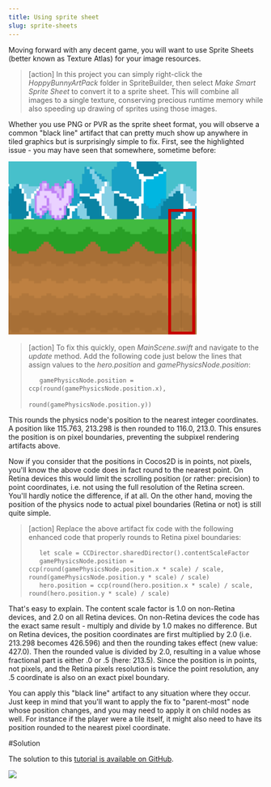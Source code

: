 ```yaml
---
title: Using sprite sheet
slug: sprite-sheets
---
```


Moving forward with any decent game, you will want to use Sprite Sheets (better known as Texture Atlas) for your image resources.

> [action]
> In this project you can simply right-click the *HoppyBunnyArtPack* folder in SpriteBuilder, then select *Make Smart Sprite Sheet* to convert it to a sprite sheet. This will combine all images to a single texture, conserving precious runtime memory while also speeding up drawing of sprites using those images.

Whether you use PNG or PVR as the sprite sheet format, you will observe a common "black line" artifact that can pretty much show up anywhere in tiled graphics but is surprisingly simple to fix. First, see the highlighted issue - you may have seen that somewhere, sometime before:

![](../Tutorial-Images/blackLine.png)

> [action]
> To fix this quickly, open *MainScene.swift* and navigate to the *update* method. Add the following code just below the lines that assign values to the *hero.position* and *gamePhysicsNode.position*:
>
>        gamePhysicsNode.position = ccp(round(gamePhysicsNode.position.x),
>                                    round(gamePhysicsNode.position.y))

This rounds the physics node's position to the nearest integer coordinates. A position like 115.763, 213.298 is then rounded to 116.0, 213.0. This ensures the position is on pixel boundaries, preventing the subpixel rendering artifacts above.

Now if you consider that the positions in Cocos2D is in points, not pixels, you'll know the above code does in fact round to the nearest point. On Retina devices this would limit the scrolling position (or rather: precision) to point coordinates, i.e. not using the full resolution of the Retina screen. You'll hardly notice the difference, if at all. On the other hand, moving the position of the physics node to actual pixel boundaries (Retina or not) is still quite simple.

> [action]
> Replace the above artifact fix code with the following enhanced code that properly rounds to Retina pixel boundaries:
>
>        let scale = CCDirector.sharedDirector().contentScaleFactor
>        gamePhysicsNode.position = ccp(round(gamePhysicsNode.position.x * scale) / scale, round(gamePhysicsNode.position.y * scale) / scale)
>        hero.position = ccp(round(hero.position.x * scale) / scale, round(hero.position.y * scale) / scale)

That's easy to explain. The content scale factor is 1.0 on non-Retina devices, and 2.0 on all Retina devices. On non-Retina devices the code has the exact same result - multiply and divide by 1.0 makes no difference. But on Retina devices, the position coordinates are first multiplied by 2.0 (i.e. 213.298 becomes 426.596) and then the rounding takes effect (new value: 427.0). Then the rounded value is divided by 2.0, resulting in a value whose fractional part is either .0 or .5 (here: 213.5). Since the position is in points, not pixels, and the Retina pixels resolution is twice the point resolution, any .5 coordinate is also on an exact pixel boundary.

You can apply this "black line" artifact to any situation where they occur. Just keep in mind that you'll want to apply the fix to "parent-most" node whose position changes, and you may need to apply it on child nodes as well. For instance if the player were a tile itself, it might also need to have its position rounded to the nearest pixel coordinate.

#Solution

The solution to this [tutorial is available on GitHub](https://github.com/MakeSchool/HoppyBunny-SpriteBuilder-Swift).

![](https://static.makegameswith.us/gamernews_images/TVZ2mTmQpl/labtocat.png)
